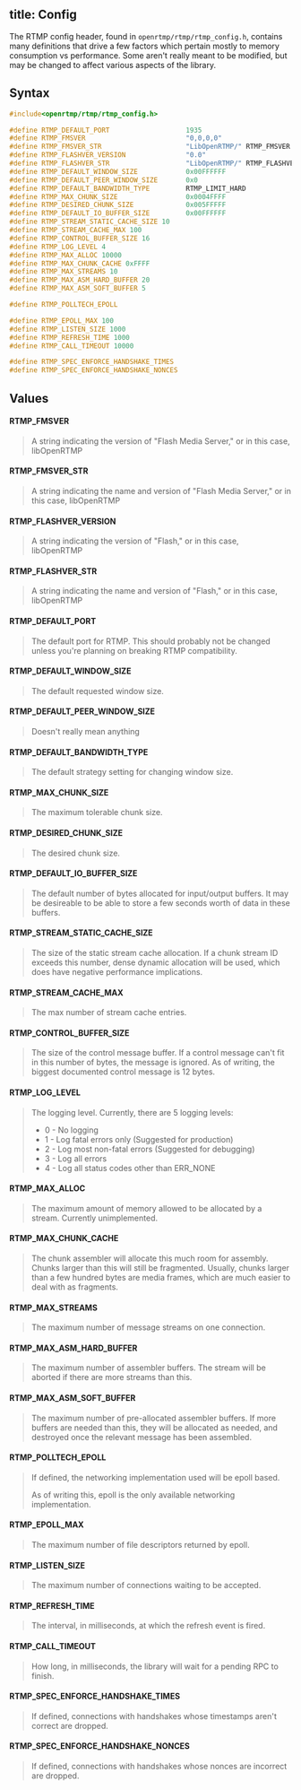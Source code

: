title: Config
--------------------------------------

The RTMP config header, found in `openrtmp/rtmp/rtmp_config.h`, contains many definitions that drive a few factors which pertain mostly to memory consumption vs performance. Some aren't really meant to be modified, but may be changed to affect various aspects of the library.

## Syntax ##
```c
#include<openrtmp/rtmp/rtmp_config.h>

#define RTMP_DEFAULT_PORT                   1935
#define RTMP_FMSVER                         "0,0,0,0"
#define RTMP_FMSVER_STR                     "LibOpenRTMP/" RTMP_FMSVER
#define RTMP_FLASHVER_VERSION               "0.0"
#define RTMP_FLASHVER_STR                   "LibOpenRTMP/" RTMP_FLASHVER_VERSION " (compatible; FMSc/1.0)"
#define RTMP_DEFAULT_WINDOW_SIZE            0x00FFFFFF
#define RTMP_DEFAULT_PEER_WINDOW_SIZE       0x0
#define RTMP_DEFAULT_BANDWIDTH_TYPE         RTMP_LIMIT_HARD
#define RTMP_MAX_CHUNK_SIZE                 0x0004FFFF
#define RTMP_DESIRED_CHUNK_SIZE             0x005FFFFF
#define RTMP_DEFAULT_IO_BUFFER_SIZE         0x00FFFFFF
#define RTMP_STREAM_STATIC_CACHE_SIZE 10
#define RTMP_STREAM_CACHE_MAX 100
#define RTMP_CONTROL_BUFFER_SIZE 16
#define RTMP_LOG_LEVEL 4
#define RTMP_MAX_ALLOC 10000
#define RTMP_MAX_CHUNK_CACHE 0xFFFF
#define RTMP_MAX_STREAMS 10
#define RTMP_MAX_ASM_HARD_BUFFER 20
#define RTMP_MAX_ASM_SOFT_BUFFER 5

#define RTMP_POLLTECH_EPOLL

#define RTMP_EPOLL_MAX 100
#define RTMP_LISTEN_SIZE 1000
#define RTMP_REFRESH_TIME 1000
#define RTMP_CALL_TIMEOUT 10000

#define RTMP_SPEC_ENFORCE_HANDSHAKE_TIMES
#define RTMP_SPEC_ENFORCE_HANDSHAKE_NONCES
```

## Values ##

#### RTMP_FMSVER ####
> A string indicating the version of "Flash Media Server," or in this case, libOpenRTMP
> 

#### RTMP_FMSVER_STR ####
> A string indicating the name and version of "Flash Media Server," or in this case, libOpenRTMP
> 

#### RTMP_FLASHVER_VERSION ####
> A string indicating the version of "Flash," or in this case, libOpenRTMP
> 

#### RTMP_FLASHVER_STR ####
> A string indicating the name and version of "Flash," or in this case, libOpenRTMP
> 

#### RTMP_DEFAULT_PORT ####
> The default port for RTMP. This should probably not be changed unless you're planning on breaking RTMP compatibility.
> 

#### RTMP_DEFAULT_WINDOW_SIZE ####
> The default requested window size.
> 

#### RTMP_DEFAULT_PEER_WINDOW_SIZE ####
> Doesn't really mean anything
> 

#### RTMP_DEFAULT_BANDWIDTH_TYPE ####
> The default strategy setting for changing window size.
> 

#### RTMP_MAX_CHUNK_SIZE ####
> The maximum tolerable chunk size.
> 

#### RTMP_DESIRED_CHUNK_SIZE ####
> The desired chunk size.
> 

#### RTMP_DEFAULT_IO_BUFFER_SIZE ####
> The default number of bytes allocated for input/output buffers. It may be desireable to be able to store a few seconds worth of data in these buffers.
> 

#### RTMP_STREAM_STATIC_CACHE_SIZE ####
> The size of the static stream cache allocation. If a chunk stream ID exceeds this number, dense dynamic allocation will be used, which does have negative performance implications.
> 

#### RTMP_STREAM_CACHE_MAX ####
> The max number of stream cache entries.
> 

#### RTMP_CONTROL_BUFFER_SIZE ####
> The size of the control message buffer. If a control message can't fit in this number of bytes, the message is ignored. As of writing, the biggest documented control message is 12 bytes.
> 

#### RTMP_LOG_LEVEL ####
> The logging level. Currently, there are 5 logging levels:
> * 0 - No logging
> * 1 - Log fatal errors only (Suggested for production)
> * 2 - Log most non-fatal errors (Suggested for debugging)
> * 3 - Log all errors
> * 4 - Log all status codes other than ERR_NONE

#### RTMP_MAX_ALLOC ####
> The maximum amount of memory allowed to be allocated by a stream. Currently unimplemented.
> 

#### RTMP_MAX_CHUNK_CACHE ####
> The chunk assembler will allocate this much room for assembly. Chunks larger than this will still be fragmented. Usually, chunks larger than a few hundred bytes are media frames, which are much easier to deal with as fragments.
> 

#### RTMP_MAX_STREAMS ####
> The maximum number of message streams on one connection.
> 

#### RTMP_MAX_ASM_HARD_BUFFER ####
> The maximum number of assembler buffers. The stream will be aborted if there are more streams than this.
> 

#### RTMP_MAX_ASM_SOFT_BUFFER ####
> The maximum number of pre-allocated assembler buffers. If more buffers are needed than this, they will be allocated as needed, and destroyed once the relevant message has been assembled.
> 

#### RTMP_POLLTECH_EPOLL ####
> If defined, the networking implementation used will be epoll based.
> 
> As of writing this, epoll is the only available networking implementation.

#### RTMP_EPOLL_MAX ####
> The maximum number of file descriptors returned by epoll.
> 

#### RTMP_LISTEN_SIZE ####
> The maximum number of connections waiting to be accepted.
> 

#### RTMP_REFRESH_TIME ####
> The interval, in milliseconds, at which the refresh event is fired.
> 

#### RTMP_CALL_TIMEOUT ####
> How long, in milliseconds, the library will wait for a pending RPC to finish.
> 

#### RTMP_SPEC_ENFORCE_HANDSHAKE_TIMES ####
> If defined, connections with handshakes whose timestamps aren't correct are dropped.
> 

#### RTMP_SPEC_ENFORCE_HANDSHAKE_NONCES ####
> If defined, connections with handshakes whose nonces are incorrect are dropped.
> 

